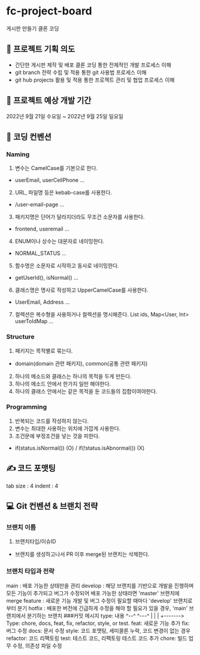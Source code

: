 # fc-project-board
게시판 만들기 클론 코딩


## 📝 프로젝트 기획 의도
- 간단한 게시판 제작 및 배포 클론 코딩 통한 전체적인 개발 프로세스 이해
- git branch 전략 수립 및 적용 통한 git 사용법 프로세스 이해
- git hub projects 활용 및 적용 통한 프로젝트 관리 및 협업 프로세스 이해


## 📅 프로젝트 예상 개발 기간
2022년 9월 21일 수요일 ~ 2022년 9월 25일 일요일


## 🤝 코딩 컨벤션
### Naming
1. 변수는 CamelCase를 기본으로 한다.
- userEmail, userCellPhone ...
2. URL, 파일명 등은 kebab-case를 사용한다.
- /user-email-page ...
3. 패키지명은 단어가 달라지더라도 무조건 소문자를 사용한다.
- frontend, useremail ...
4. ENUM이나 상수는 대문자로 네이밍한다.
- NORMAL_STATUS ...
5. 함수명은 소문자로 시작하고 동사로 네이밍한다.
- getUserId(), isNormal() ...
6. 클래스명은 명사로 작성하고 UpperCamelCase를 사용한다.
- UserEmail, Address ...
7. 컬렉션은 복수형을 사용하거나 컬렉션을 명시해준다.
List ids, Map<User, Int> userToIdMap ...
### Structure
1. 패키지는 목적별로 묶는다.
- domain(domain 관련 패키지), common(공통 관련 패키지)
2. 하나의 메소드와 클래스는 하나의 목적을 두게 만든다.
3. 하나의 메소드 안에서 한가지 일만 해야한다.
4. 하나의 클래스 안에서는 같은 목적을 둔 코드들의 집합이여야한다.
### Programming
1. 반복되는 코드를 작성하지 않는다.
2. 변수는 최대한 사용하는 위치에 가깝게 사용한다.
3. 조건문에 부정조건을 넣는 것을 피한다.
- if(status.isNormal()) (O) / if(!status.isAbnormal()) (X)


## ✍️ 코드 포맷팅
tab size : 4
indent : 4


## 💻 Git 컨벤션 & 브랜치 전략
### 브랜치 이름
1. 브랜치타입/이슈ID
- 브랜치를 생성하고나서 PR 이후 merge된 브랜치는 삭제한다.
### 브랜치 타입과 전략
main : 배포 가능한 상태만을 관리
develop : 해당 브랜치를 기반으로 개발을 진행하며 모든 기능이 추가되고 버그가 수정되어 배포 가능한 상태라면 'master' 브랜치에 merge
feature : 새로운 기능 개발 및 버그 수정이 필요할 때마다 'develop' 브랜치로부터 분기
hotfix : 배포한 버전에 긴급하게 수정을 해야 할 필요가 있을 경우, 'main' 브랜치에서 분기하는 브랜치
###커밋 메시지
type: 내용
^--^  ^---^
|     |
|
+-------> Type: chore, docs, feat, fix, refactor, style, or test.
feat: 새로운 기능 추가
fix: 버그 수정
docs: 문서 수정
style: 코드 포맷팅, 세미콜론 누락, 코드 변경이 없는 경우
refactor: 코드 리팩토링
test: 테스트 코드, 리펙토링 테스트 코드 추가
chore: 빌드 업무 수정, 의존성 파일 수정
